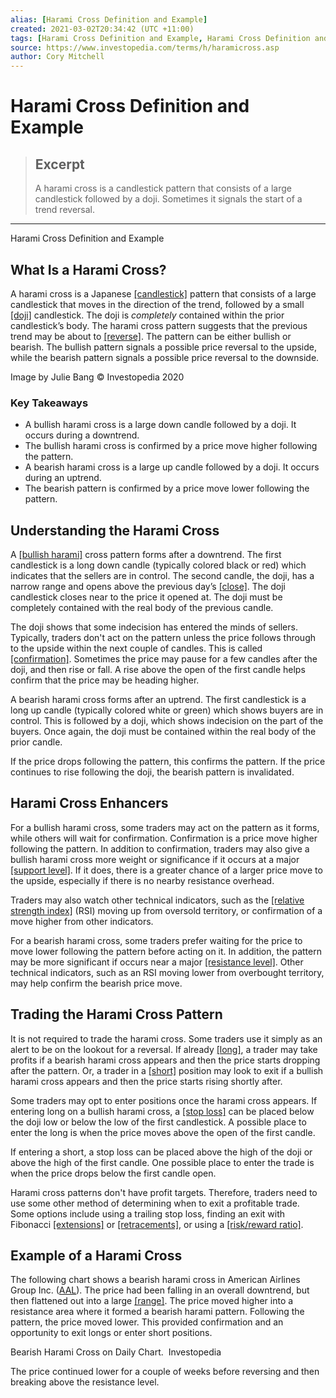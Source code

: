 ```yaml
---
alias: [Harami Cross Definition and Example]
created: 2021-03-02T20:34:42 (UTC +11:00)
tags: [Harami Cross Definition and Example, Harami Cross Definition and Example]
source: https://www.investopedia.com/terms/h/haramicross.asp
author: Cory Mitchell
---
```


# Harami Cross Definition and Example

> ## Excerpt
> A harami cross is a candlestick pattern that consists of a large candlestick followed by a doji. Sometimes it signals the start of a trend reversal.

---

Harami Cross Definition and Example
## What Is a Harami Cross?

A harami cross is a Japanese [[candlestick]](https://www.investopedia.com/terms/c/candlestick.asp) pattern that consists of a large candlestick that moves in the direction of the trend, followed by a small [[doji]](https://www.investopedia.com/terms/d/doji.asp) candlestick. The doji is _completely_ contained within the prior candlestick’s body. The harami cross pattern suggests that the previous trend may be about to [[reverse]](https://www.investopedia.com/terms/r/reversal.asp). The pattern can be either bullish or bearish. The bullish pattern signals a possible price reversal to the upside, while the bearish pattern signals a possible price reversal to the downside.

Image by Julie Bang © Investopedia 2020

### Key Takeaways

-   A bullish harami cross is a large down candle followed by a doji. It occurs during a downtrend.
-   The bullish harami cross is confirmed by a price move higher following the pattern.
-   A bearish harami cross is a large up candle followed by a doji. It occurs during an uptrend.
-   The bearish pattern is confirmed by a price move lower following the pattern.

## Understanding the Harami Cross

A [[bullish harami]](https://www.investopedia.com/terms/b/bullishharami.asp) cross pattern forms after a downtrend. The first candlestick is a long down candle (typically colored black or red) which indicates that the sellers are in control. The second candle, the doji, has a narrow range and opens above the previous day’s [[close]](https://www.investopedia.com/terms/c/closingprice.asp). The doji candlestick closes near to the price it opened at. The doji must be completely contained with the real body of the previous candle.

The doji shows that some indecision has entered the minds of sellers. Typically, traders don't act on the pattern unless the price follows through to the upside within the next couple of candles. This is called [[confirmation]](https://www.investopedia.com/terms/c/confirmation.asp). Sometimes the price may pause for a few candles after the doji, and then rise or fall. A rise above the open of the first candle helps confirm that the price may be heading higher.

A bearish harami cross forms after an uptrend. The first candlestick is a long up candle (typically colored white or green) which shows buyers are in control. This is followed by a doji, which shows indecision on the part of the buyers. Once again, the doji must be contained within the real body of the prior candle.

If the price drops following the pattern, this confirms the pattern. If the price continues to rise following the doji, the bearish pattern is invalidated.

## Harami Cross Enhancers

For a bullish harami cross, some traders may act on the pattern as it forms, while others will wait for confirmation. Confirmation is a price move higher following the pattern. In addition to confirmation, traders may also give a bullish harami cross more weight or significance if it occurs at a major [[support level]](https://www.investopedia.com/terms/s/support.asp). If it does, there is a greater chance of a larger price move to the upside, especially if there is no nearby resistance overhead.

Traders may also watch other technical indicators, such as the [[relative strength index]](https://www.investopedia.com/terms/r/rsi.asp) (RSI) moving up from oversold territory, or confirmation of a move higher from other indicators.

For a bearish harami cross, some traders prefer waiting for the price to move lower following the pattern before acting on it. In addition, the pattern may be more significant if occurs near a major [[resistance level]](https://www.investopedia.com/terms/r/resistance.asp). Other technical indicators, such as an RSI moving lower from overbought territory, may help confirm the bearish price move.

## Trading the Harami Cross Pattern

It is not required to trade the harami cross. Some traders use it simply as an alert to be on the lookout for a reversal. If already [[long]](https://www.investopedia.com/terms/l/long.asp), a trader may take profits if a bearish harami cross appears and then the price starts dropping after the pattern. Or, a trader in a [[short]](https://www.investopedia.com/terms/s/short.asp) position may look to exit if a bullish harami cross appears and then the price starts rising shortly after.

Some traders may opt to enter positions once the harami cross appears. If entering long on a bullish harami cross, a [[stop loss]](https://www.investopedia.com/terms/s/stop-lossorder.asp) can be placed below the doji low or below the low of the first candlestick. A possible place to enter the long is when the price moves above the open of the first candle.

If entering a short, a stop loss can be placed above the high of the doji or above the high of the first candle. One possible place to enter the trade is when the price drops below the first candle open.

Harami cross patterns don't have profit targets. Therefore, traders need to use some other method of determining when to exit a profitable trade. Some options include using a trailing stop loss, finding an exit with Fibonacci [[extensions]](https://www.investopedia.com/terms/f/fibonacciextensions.asp) or [[retracements]](https://www.investopedia.com/terms/f/fibonacciretracement.asp), or using a [[risk/reward ratio]](https://www.investopedia.com/terms/r/riskrewardratio.asp).

## Example of a Harami Cross

The following chart shows a bearish harami cross in American Airlines Group Inc. ([AAL](https://www.investopedia.com/markets/quote?tvwidgetsymbol=aal)). The price had been falling in an overall downtrend, but then flattened out into a large [[range]](https://www.investopedia.com/terms/r/range.asp). The price moved higher into a resistance area where it formed a bearish harami pattern. Following the pattern, the price moved lower. This provided confirmation and an opportunity to exit longs or enter short positions.

Bearish Harami Cross on Daily Chart.  Investopedia

The price continued lower for a couple of weeks before reversing and then breaking above the resistance level.
